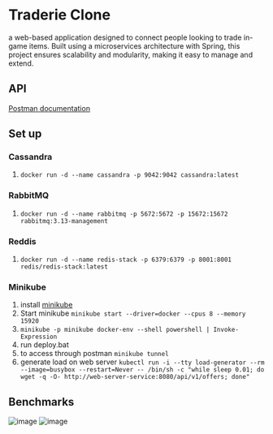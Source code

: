 # Traderie Clone
a web-based application designed to connect people looking to trade in-game items. Built using a microservices architecture with Spring, this project ensures scalability and modularity, making it easy to manage and extend.
## API
[Postman documentation](https://documenter.getpostman.com/view/21886355/2sA3BoaWyf#fdff4ac0-dfb2-4738-8fd3-549ba8001736)

## Set up
### Cassandra
1. `docker run -d --name cassandra -p 9042:9042 cassandra:latest`

### RabbitMQ
1. `docker run -d --name rabbitmq -p 5672:5672 -p 15672:15672 rabbitmq:3.13-management`

### Reddis
1. `docker run -d --name redis-stack -p 6379:6379 -p 8001:8001 redis/redis-stack:latest`

### Minikube
1. install [minikube](https://minikube.sigs.k8s.io/docs/start/)
2. Start minikube `minikube start --driver=docker --cpus 8 --memory 15920`
3. `minikube -p minikube docker-env --shell powershell | Invoke-Expression`
4. run deploy.bat
5. to access through postman `minikube tunnel`
6. generate load on web server `kubectl run -i --tty load-generator --rm --image=busybox --restart=Never -- /bin/sh -c "while sleep 0.01; do wget -q -O- http://web-server-service:8080/api/v1/offers; done"`


## Benchmarks

![image](https://github.com/MohamedGallab/traderie-clone/assets/74183135/f7910967-0712-406f-bd60-b3dca98db546)
![image](https://github.com/MohamedGallab/traderie-clone/assets/74183135/ee37cdd1-6bc2-4af8-a7bf-61c2ef749f4f)
